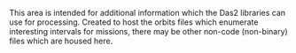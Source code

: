 This area is intended for additional information which the Das2 libraries can use 
for processing.  Created to host the orbits files which enumerate interesting 
intervals for missions, there may be other non-code (non-binary) files which 
are housed here.

